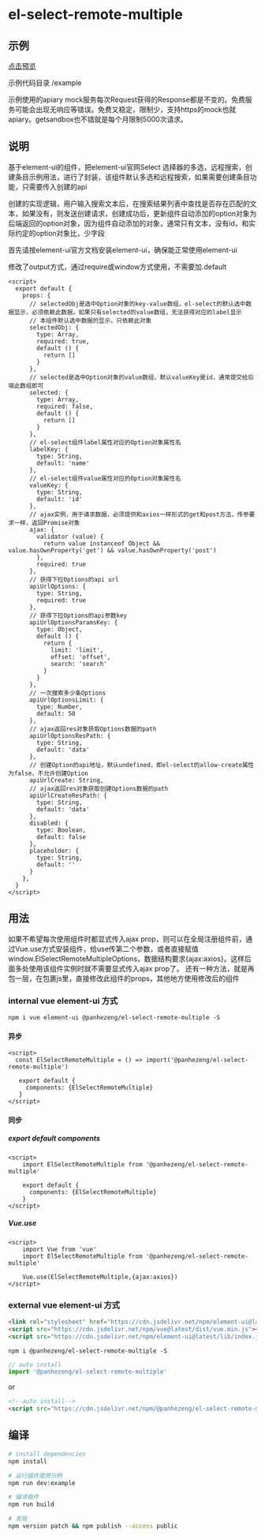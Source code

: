 # el-select-remote-multiple

## 示例

[点击预览](https://panhezeng.github.io/el-select-remote-multiple/)

示例代码目录 /example

示例使用的apiary mock服务每次Request获得的Response都是不变的。免费服务可能会出现无响应等错误。免费又稳定，限制少，支持https的mock也就apiary。getsandbox也不错就是每个月限制5000次请求。

## 说明

基于element-ui的组件，把element-ui官网Select 选择器的多选，远程搜索，创建条目示例用法，进行了封装，该组件默认多选和远程搜索，如果需要创建条目功能，只需要传入创建的api

创建的实现逻辑，用户输入搜索文本后，在搜索结果列表中查找是否存在匹配的文本，如果没有，则发送创建请求，创建成功后，更新组件自动添加的option对象为后端返回的option对象，因为组件自动添加的对象，通常只有文本，没有id，和实际约定的option对象比，少字段

首先请按element-ui官方文档安装element-ui，确保能正常使用element-ui

修改了output方式，通过require或window方式使用，不需要加.default

```vue
<script>
  export default {
    props: {
      // selectedObj是选中Option对象的key-value数组，el-select的默认选中数据显示，必须依赖此数据，如果只有selected的value数组，无法获得对应的label显示
      // 本组件默认选中数据的显示，只依赖此对象
      selectedObj: {
        type: Array,
        required: true,
        default () {
          return []
        }
      },
      // selected是选中Option对象的value数组，默认valueKey是id，通常提交给后端此数组即可
      selected: {
        type: Array,
        required: false,
        default () {
          return []
        }
      },
      // el-select组件label属性对应的Option对象属性名
      labelKey: {
        type: String,
        default: 'name'
      },
      // el-select组件value属性对应的Option对象属性名
      valueKey: {
        type: String,
        default: 'id'
      },
      // ajax实例，用于请求数据，必须提供和axios一样形式的get和post方法，传参要求一样，返回Promise对象
      ajax: {
        validator (value) {
          return value instanceof Object && value.hasOwnProperty('get') && value.hasOwnProperty('post')
        },
        required: true
      },
      // 获得下拉Options的api url
      apiUrlOptions: {
        type: String,
        required: true
      },
      // 获得下拉Options的api参数key
      apiUrlOptionsParamsKey: {
        type: Object,
        default () {
          return {
            limit: 'limit',
            offset: 'offset',
            search: 'search'
          }
        }
      },
      // 一次搜索多少条Options
      apiUrlOptionsLimit: {
        type: Number,
        default: 50
      },
      // ajax返回res对象获取Options数据的path
      apiUrlOptionsResPath: {
        type: String,
        default: 'data'
      },
      // 创建Option的api地址，默认undefined，即el-select的allow-create属性为false，不允许创建Option
      apiUrlCreate: String,
      // ajax返回res对象获取创建Options数据的path
      apiUrlCreateResPath: {
        type: String,
        default: 'data'
      },
      disabled: {
        type: Boolean,
        default: false
      },
      placeholder: {
        type: String,
        default: ''
      }
    },
  }
</script>
```

## 用法

如果不希望每次使用组件时都显式传入ajax prop，则可以在全局注册组件前，通过Vue.use方式安装组件，给use传第二个参数，或者直接赋值window.ElSelectRemoteMultipleOptions，数据结构要求{ajax:axios}。这样后面多处使用该组件实例时就不需要显式传入ajax prop了。
还有一种方法，就是再包一层，在包裹js里，直接修改此组件的props，其他地方使用修改后的组件

### internal vue element-ui 方式

`npm i vue element-ui @panhezeng/el-select-remote-multiple -S`

#### 异步
```vue
<script>
  const ElSelectRemoteMultiple = () => import('@panhezeng/el-select-remote-multiple')

   export default {
     components: {ElSelectRemoteMultiple}
   }
</script>
```

#### 同步

##### export default components
```vue
<script>
    import ElSelectRemoteMultiple from '@panhezeng/el-select-remote-multiple'

    export default {
      components: {ElSelectRemoteMultiple}
    }
</script>
```

##### Vue.use
```vue
<script>
    import Vue from 'vue'
    import ElSelectRemoteMultiple from '@panhezeng/el-select-remote-multiple'

    Vue.use(ElSelectRemoteMultiple,{ajax:axios})
</script>
```

### external vue element-ui 方式

```html
<link rel="stylesheet" href="https://cdn.jsdelivr.net/npm/element-ui@latest/lib/theme-chalk/index.css">
<script src="https://cdn.jsdelivr.net/npm/vue@latest/dist/vue.min.js"></script>
<script src="https://cdn.jsdelivr.net/npm/element-ui@latest/lib/index.js"></script>
```

`npm i @panhezeng/el-select-remote-multiple -S`

```javascript
// auto install
import '@panhezeng/el-select-remote-multiple'
```
or
```html
<!--auto install-->
<script src="https://cdn.jsdelivr.net/npm/@panhezeng/el-select-remote-multiple@latest/dist/el-select-remote-multiple.min.js"></script>
```

## 编译

``` bash
# install dependencies
npm install

# 运行插件使用示例
npm run dev:example

# 编译插件
npm run build

# 发版
npm version patch && npm publish --access public

```

